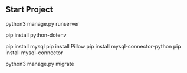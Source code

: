 ## Start Project
python3 manage.py runserver


<!-- FOR .ENV file -->
pip install python-dotenv

<!-- For DB -->
pip install mysql
pip install Pillow
pip install mysql-connector-python
pip install mysql-connector

<!-- Run Migrations -->
python3 manage.py migrate